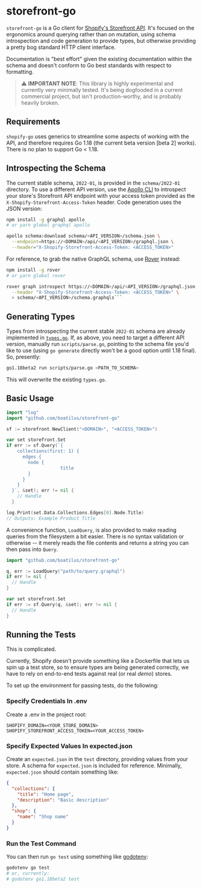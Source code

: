 # storefront-go

`storefront-go` is a Go client for [Shopify's Storefront API](https://shopify.dev/api/storefront#top). It's focused on the ergonomics around querying rather than on mutation, using schema introspection and code generation to provide types, but otherwise providing a pretty bog standard HTTP client interface.

Documentation is "best effort" given the existing documentation within the schema and doesn't conform to Go best standards with respect to formatting.

> ⚠️ **IMPORTANT NOTE**: This library is highly experimental and currently very minimally tested. It's being dogfooded in a current commercial project, but isn't production-worthy, and is probably heavily broken.

## Requirements

`shopify-go` uses generics to streamline some aspects of working with the API, and therefore requires Go 1.18 (the current beta version [beta 2] works). There is no plan to support Go < 1.18.

## Introspecting the Schema

The current stable schema, `2022-01`, is provided in the `schema/2022-01` directory. To use a different API version, use the [Apollo CLI](https://www.apollographql.com/docs/devtools/cli/) to introspect your store's Storefront API endpoint with your access token provided as the `X-Shopify-Storefront-Access-Token` header. Code generation uses the JSON version:

```bash
npm install -g graphql apollo
# or yarn global graphql apollo

apollo schema:download schema/<API_VERSION>/schema.json \
  --endpoint=https://<DOMAIN>/api/<API_VERSION>/graphql.json \
  --header="X-Shopify-Storefront-Access-Token: <ACCESS_TOKEN>"
```

For reference, to grab the native GraphQL schema, use [Rover](https://www.apollographql.com/docs/rover/) instead:

````bash
npm install -g rover
# or yarn global rover

rover graph introspect https://<DOMAIN>/api/<API_VERSION>/graphql.json \
  --header "X-Shopify-Storefront-Access-Token: <ACCESS_TOKEN>" \
  > schema/<API_VERSION>/schema.graphqls```
````

## Generating Types

Types from introspecting the current stable `2022-01` schema are already implemented in [`types.go`](types.go). If, as above, you need to target a different API version, manually run `scripts/parse.go`, pointing to the schema file you'd like to use (using `go generate` directly won't be a good option until 1.18 final). So, presently:

```bash
go1.18beta2 run scripts/parse.go <PATH_TO_SCHEMA>
```

This will overwrite the existing `types.go`.

## Basic Usage

```go
import "log"
import "github.com/boatilus/storefront-go"

sf := storefront.NewClient("<DOMAIN>", "<ACCESS_TOKEN>")

var set storefront.Set
if err := sf.Query(`{
    collections(first: 1) {
      edges {
        node {
					title
        }
      }
    }
  }`, &set); err != nil {
    // Handle
  }

log.Print(set.Data.Collections.Edges[0].Node.Title)
// Outputs: Example Product Title
```

A convenience function, `LoadQuery`, is also provided to make reading queries from the filesystem a bit easier. There is no syntax validation or otherwise -- it merely reads the file contents and returns a string you can then pass into `Query`.

```go
import "github.com/boatilus/storefront-go"

q, err := LoadQuery("path/to/query.graphql")
if err != nil {
  // Handle
}

var set storefront.Set
if err := sf.Query(q, &set); err != nil {
  // Handle
}
```

## Running the Tests

This is complicated.

Currently, Shopify doesn't provide something like a Dockerfile that lets us spin up a test store, so to ensure types are being generated correctly, we have to rely on end-to-end tests against real (or real _demo_) stores.

To set up the environment for passing tests, do the following:

### Specify Credentials In .env

Create a .env in the project root:

```env
SHOPIFY_DOMAIN=<YOUR_STORE_DOMAIN>
SHOPIFY_STOREFRONT_ACCESS_TOKEN=<YOUR_ACCESS_TOKEN>
```

### Specify Expected Values In expected.json

Create an `expected.json` in the `test` directory, providing values from your store. A schema for `expected.json` is included for reference. Minimally, `expected.json` should contain something like:

```json
{
  "collections": {
    "title": "Home page",
    "description": "Basic description"
  },
  "shop": {
    "name": "Shop name"
  }
}
```

### Run the Test Command

You can then run `go test` using something like [godotenv](https://github.com/joho/godotenv):

```bash
godotenv go test
# or, currently:
# godotenv go1.18beta2 test
```
